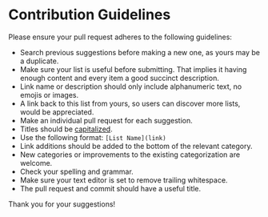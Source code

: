 # Contribution Guidelines

Please ensure your pull request adheres to the following guidelines:

- Search previous suggestions before making a new one, as yours may be a duplicate.
- Make sure your list is useful before submitting. That implies it having enough content and every item a good succinct description.
- Link name or description should only include alphanumeric text, no emojis or images.
- A link back to this list from yours, so users can discover more lists, would be appreciated.
- Make an individual pull request for each suggestion.
- Titles should be [capitalized](http://grammar.yourdictionary.com/capitalization/rules-for-capitalization-in-titles.html).
- Use the following format: `[List Name](link)`
- Link additions should be added to the bottom of the relevant category.
- New categories or improvements to the existing categorization are welcome.
- Check your spelling and grammar.
- Make sure your text editor is set to remove trailing whitespace.
- The pull request and commit should have a useful title.

Thank you for your suggestions!

